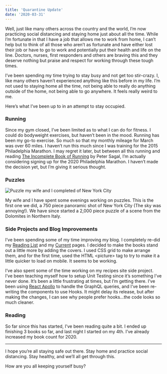 ```yaml
---
title: 'Quarantine Update'
date: '2020-03-31'
---
```


Well, just like many others across the country and the world, I’m now practicing social distancing and staying home just about all the time. While I’m fortunate in that I have a job that allows me to work from home, I can’t help but to think of all those who aren’t as fortunate and have either lost their job or have to go to work and potentially put their health and life on the line. Doctors, nurses, first responders and others are braving this and they deserve nothing but praise and respect for working through these tough times.

I’ve been spending my time trying to stay busy and not get too stir-crazy. I, like many others haven’t experienced anything like this before in my life. I’m not used to staying home all the time, not being able to really do anything outside of the home, not being able to go anywhere. It feels really weird to me.

Here’s what I’ve been up to in an attempt to stay occupied.

### Running

Since my gym closed, I’ve been limited as to what I can do for fitness. I could do bodyweight exercises, but haven’t been in the mood. Running has been my go-to exercise. So much so that my monthly mileage for March was over 60 miles. I haven’t run this much since I was training for the 2015 Philadelphia Marathon. I may regret it later, but between all this running and reading [The Incomplete Book of Running](https://www.amazon.com/gp/product/B07CMXZC7L) by Peter Sagal, I’m actually considering signing up for the 2020 Philadelphia Marathon. I haven’t made the decision yet, but I’m giving it serious thought.

### Puzzles

<div class="centered-image"><img src="/assets/images/posts/2020-03-31-quarantine-update/nyc-puzzle.jpg" alt="Puzzle my wife and I completed of New York City" /></div>

My wife and I have spent some evenings working on puzzles. This is the first one we did, a 750 piece panoramic shot of New York City (The sky was annoying!). We have since started a 2,000 piece puzzle of a scene from the Dolomites in Northern Italy.

### Side Projects and Blog Improvements

I’ve been spending some of my time improving my blog. I completely re-did my [Reading List](https://kpwags.com/reading-list) and my [Current](https://kpwags.com/current) pages. I decided to make the books stand out a little more by adding the covers. I used CSS grid to make arrange them, and for the first time, used the HTML &lt;picture&gt; tag to try to make it a little quicker to load on mobile. It seems to be working.

I’ve also spent some of the time working on my recipes site side project. I’ve been teaching myself how to setup Unit Testing since it’s something I’ve never done. It’s been a little frustrating at times, but I’m getting there. I’ve been using [React Apollo](https://www.apollographql.com/) to handle the GraphQL queries, and I’ve been re-writing the components to use Hooks. It might delay its release, but after making the changes, I can see why people prefer hooks…the code looks so much cleaner.

### Reading

So far since this has started, I’ve been reading quite a bit. I ended up finishing 3 books so far, and last night I started on my 4th. I’ve already increased my book count for 2020.

---

I hope you’re all staying safe out there. Stay home and practice social distancing. Stay healthy, and we’ll all get through this.

How are you all keeping yourself busy?
